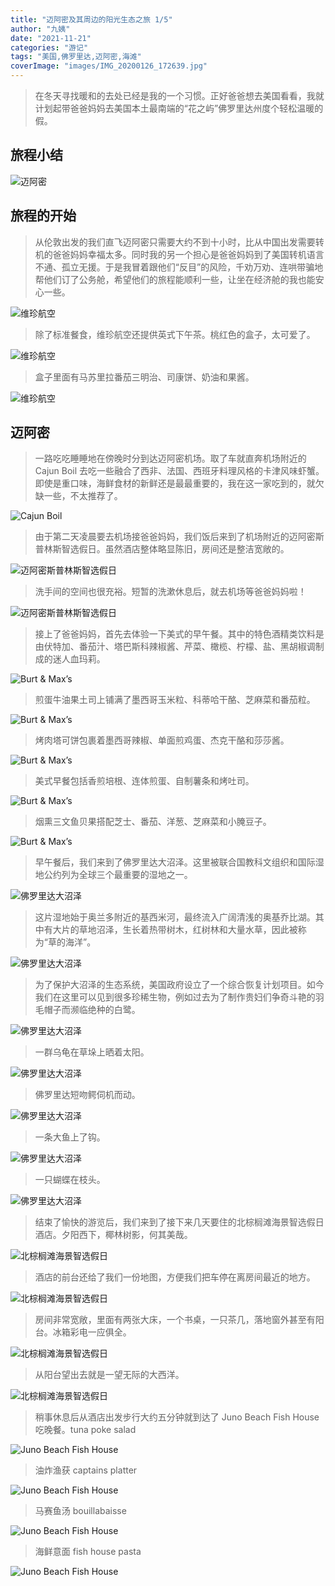 ```yaml
---
title: "迈阿密及其周边的阳光生态之旅 1/5"
author: "九姨"
date: "2021-11-21"
categories: "游记"
tags: "美国,佛罗里达,迈阿密,海滩"
coverImage: "images/IMG_20200126_172639.jpg"
---
```


>在冬天寻找暖和的去处已经是我的一个习惯。正好爸爸想去美国看看，我就计划起带爸爸妈妈去美国本土最南端的“花之屿”佛罗里达州度个轻松温暖的假。

## 旅程小结

![迈阿密](images/miami.jpg)

## 旅程的开始

>从伦敦出发的我们直飞迈阿密只需要大约不到十小时，比从中国出发需要转机的爸爸妈妈幸福太多。同时我的另一个担心是爸爸妈妈到了美国转机语言不通、孤立无援。于是我冒着跟他们“反目”的风险，千劝万劝、连哄带骗地帮他们订了公务舱，希望他们的旅程能顺利一些，让坐在经济舱的我也能安心一些。

![维珍航空](images/IMG_20200125_143523.jpg)

>除了标准餐食，维珍航空还提供英式下午茶。桃红色的盒子，太可爱了。

![维珍航空](images/IMG_20200125_200034.jpg)

>盒子里面有马苏里拉番茄三明治、司康饼、奶油和果酱。

![维珍航空](images/IMG_20200125_200221.jpg)

## 迈阿密

>一路吃吃睡睡地在傍晚时分到达迈阿密机场。取了车就直奔机场附近的 Cajun Boil 去吃一些融合了西非、法国、西班牙料理风格的卡津风味虾蟹。即使是重口味，海鲜食材的新鲜还是最最重要的，我在这一家吃到的，就欠缺一些，不太推荐了。

![Cajun Boil](images/IMG_20200126_015736.jpg)

>由于第二天凌晨要去机场接爸爸妈妈，我们饭后来到了机场附近的迈阿密斯普林斯智选假日。虽然酒店整体略显陈旧，房间还是整洁宽敞的。

![迈阿密斯普林斯智选假日](images/IMG_20200126_010543.jpg)

>洗手间的空间也很充裕。短暂的洗漱休息后，就去机场等爸爸妈妈啦！

![迈阿密斯普林斯智选假日](images/IMG_20200126_010600.jpg)

>接上了爸爸妈妈，首先去体验一下美式的早午餐。其中的特色酒精类饮料是由伏特加、番茄汁、塔巴斯科辣椒酱、芹菜、橄榄、柠檬、盐、黑胡椒调制成的迷人血玛莉。

![Burt & Max’s](images/IMG_20200126_162055.jpg)

>煎蛋牛油果土司上铺满了墨西哥玉米粒、科蒂哈干酪、芝麻菜和番茄粒。

![Burt & Max’s](images/IMG_20200126_162939.jpg)

>烤肉塔可饼包裹着墨西哥辣椒、单面煎鸡蛋、杰克干酪和莎莎酱。

![Burt & Max’s](images/IMG_20200126_162950.jpg)

>美式早餐包括香煎培根、连体煎蛋、自制薯条和烤吐司。

![Burt & Max’s](images/IMG_20200126_162956.jpg)

>烟熏三文鱼贝果搭配芝士、番茄、洋葱、芝麻菜和小腌豆子。

![Burt & Max’s](images/IMG_20200126_163001.jpg)

>早午餐后，我们来到了佛罗里达大沼泽。这里被联合国教科文组织和国际湿地公约列为全球三个最重要的湿地之一。

![佛罗里达大沼泽](images/IMG_20200126_172639.jpg)

>这片湿地始于奥兰多附近的基西米河，最终流入广阔清浅的奥基乔比湖。其中有大片的草地沼泽，生长着热带树木，红树林和大量水草，因此被称为“草的海洋”。

![佛罗里达大沼泽](images/IMG_20200126_184600.jpg)

>为了保护大沼泽的生态系统，美国政府设立了一个综合恢复计划项目。如今我们在这里可以见到很多珍稀生物，例如过去为了制作贵妇们争奇斗艳的羽毛帽子而濒临绝种的白鹭。

![佛罗里达大沼泽](images/IMG_20200126_183748.jpg)

>一群乌龟在草垛上晒着太阳。

![佛罗里达大沼泽](images/IMG_20200126_185410.jpg)

>佛罗里达短吻鳄伺机而动。

![佛罗里达大沼泽](images/IMG_20200126_181207.jpg)

>一条大鱼上了钩。

![佛罗里达大沼泽](images/IMG_20200126_172522.jpg)

>一只蝴蝶在枝头。

![佛罗里达大沼泽](images/IMG_20200126_192324.jpg)

>结束了愉快的游览后，我们来到了接下来几天要住的北棕榈滩海景智选假日酒店。夕阳西下，椰林树影，何其美哉。

![北棕榈滩海景智选假日](images/IMG_20200126_175659.jpg)

>酒店的前台还给了我们一份地图，方便我们把车停在离房间最近的地方。

![北棕榈滩海景智选假日](images/IMG_20200126_204518.jpg)

>房间非常宽敞，里面有两张大床，一个书桌，一只茶几，落地窗外甚至有阳台。冰箱彩电一应俱全。

![北棕榈滩海景智选假日](images/IMG_20200126_204739.jpg)

>从阳台望出去就是一望无际的大西洋。

![北棕榈滩海景智选假日](images/IMG_20200126_204807.jpg)

>稍事休息后从酒店出发步行大约五分钟就到达了 Juno Beach Fish House 吃晚餐。tuna poke salad

![Juno Beach Fish House](images/IMG_20200126_184026.jpg)

>油炸渔获 captains platter

![Juno Beach Fish House](images/IMG_20200126_184031.jpg)

>马赛鱼汤 bouillabaisse

![Juno Beach Fish House](images/IMG_20200126_184035.jpg)

>海鲜意面 fish house pasta

![Juno Beach Fish House](images/IMG_20200126_184038.jpg)
